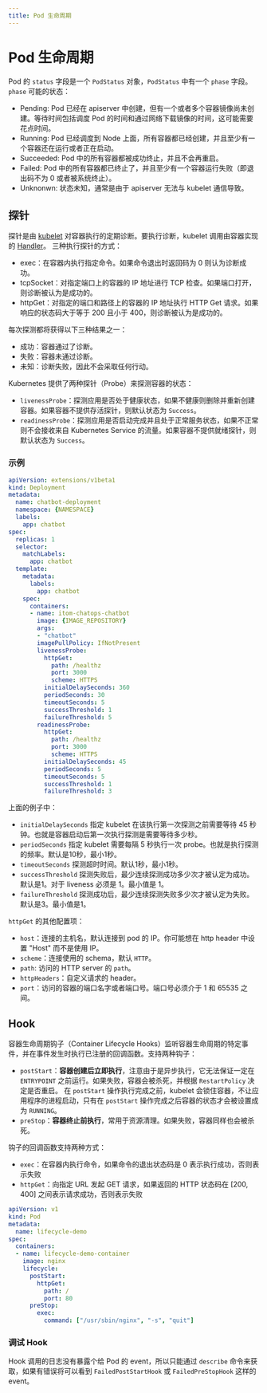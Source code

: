 ```yaml
---
title: Pod 生命周期
---
```

# Pod 生命周期

Pod 的 `status` 字段是一个 `PodStatus` 对象，`PodStatus` 中有一个 `phase` 字段。`phase` 可能的状态：

- Pending: Pod 已经在 apiserver 中创建，但有一个或者多个容器镜像尚未创建。等待时间包括调度 Pod 的时间和通过网络下载镜像的时间，这可能需要花点时间。
- Running: Pod 已经调度到 Node 上面，所有容器都已经创建，并且至少有一个容器还在运行或者正在启动。
- Succeeded: Pod 中的所有容器都被成功终止，并且不会再重启。
- Failed: Pod 中的所有容器都已终止了，并且至少有一个容器运行失败（即退出码不为 0 或者被系统终止）。
- Unknonwn: 状态未知，通常是由于 apiserver 无法与 kubelet 通信导致。

## 探针

探针是由 [kubelet](../components/kubelet.html) 对容器执行的定期诊断。要执行诊断，kubelet 调用由容器实现的 [Handler](https://godoc.org/k8s.io/kubernetes/pkg/api/v1#Handler)。
三种执行探针的方式：

- exec：在容器内执行指定命令。如果命令退出时返回码为 0 则认为诊断成功。
- tcpSocket：对指定端口上的容器的 IP 地址进行 TCP 检查。如果端口打开，则诊断被认为是成功的。
- httpGet：对指定的端口和路径上的容器的 IP 地址执行 HTTP Get 请求。如果响应的状态码大于等于 200 且小于 400，则诊断被认为是成功的。

每次探测都将获得以下三种结果之一：

- 成功：容器通过了诊断。
- 失败：容器未通过诊断。
- 未知：诊断失败，因此不会采取任何行动。

Kubernetes 提供了两种探针（Probe）来探测容器的状态：
- `livenessProbe`：探测应用是否处于健康状态，如果不健康则删除并重新创建容器。如果容器不提供存活探针，则默认状态为 `Success`。
- `readinessProbe`：探测应用是否启动完成并且处于正常服务状态，如果不正常则不会接收来自 Kubernetes Service 的流量。如果容器不提供就绪探针，则默认状态为 `Success`。

### 示例
```yml
apiVersion: extensions/v1beta1
kind: Deployment
metadata:
  name: chatbot-deployment
  namespace: {NAMESPACE}
  labels:
    app: chatbot
spec:
  replicas: 1
  selector:
    matchLabels:
      app: chatbot
  template:
    metadata:
      labels:
        app: chatbot
    spec:
      containers:
      - name: itom-chatops-chatbot
        image: {IMAGE_REPOSITORY}
        args:
        - "chatbot"
        imagePullPolicy: IfNotPresent
        livenessProbe:
          httpGet:
            path: /healthz
            port: 3000
            scheme: HTTPS
          initialDelaySeconds: 360
          periodSeconds: 30
          timeoutSeconds: 5
          successThreshold: 1
          failureThreshold: 5
        readinessProbe:
          httpGet:
            path: /healthz
            port: 3000
            scheme: HTTPS
          initialDelaySeconds: 45
          periodSeconds: 5
          timeoutSeconds: 5
          successThreshold: 1
          failureThreshold: 3
```

上面的例子中：
- `initialDelaySeconds` 指定 kubelet 在该执行第一次探测之前需要等待 45 秒钟。也就是容器启动后第一次执行探测是需要等待多少秒。
- `periodSeconds` 指定 kubelet 需要每隔 5 秒执行一次 probe。也就是执行探测的频率。默认是10秒，最小1秒。
- `timeoutSeconds` 探测超时时间。默认1秒，最小1秒。
- `successThreshold` 探测失败后，最少连续探测成功多少次才被认定为成功。默认是1。对于 liveness 必须是 1。最小值是 1。
- `failureThreshold` 探测成功后，最少连续探测失败多少次才被认定为失败。默认是3。最小值是1。

`httpGet` 的其他配置项：
- `host`：连接的主机名，默认连接到 pod 的 IP。你可能想在 http header 中设置 "Host" 而不是使用 IP。
- `scheme`：连接使用的 schema，默认 `HTTP`。
- `path`: 访问的 HTTP server 的 `path`。
- `httpHeaders`：自定义请求的 header。
- `port`：访问的容器的端口名字或者端口号。端口号必须介于 1 和 65535 之间。

## Hook
容器生命周期钩子（Container Lifecycle Hooks）监听容器生命周期的特定事件，并在事件发生时执行已注册的回调函数。支持两种钩子：
- `postStart`：**容器创建后立即执行**，注意由于是异步执行，它无法保证一定在 `ENTRYPOINT` 之前运行。如果失败，容器会被杀死，并根据 `RestartPolicy` 决定是否重启。
在 `postStart` 操作执行完成之前，kubelet 会锁住容器，不让应用程序的进程启动，只有在 `postStart` 操作完成之后容器的状态才会被设置成为 `RUNNING`。
- `preStop`：**容器终止前执行**，常用于资源清理。如果失败，容器同样也会被杀死。

钩子的回调函数支持两种方式：
- `exec`：在容器内执行命令，如果命令的退出状态码是 0 表示执行成功，否则表示失败
- `httpGet`：向指定 URL 发起 GET 请求，如果返回的 HTTP 状态码在 [200, 400] 之间表示请求成功，否则表示失败

```yml
apiVersion: v1
kind: Pod
metadata:
  name: lifecycle-demo
spec:
  containers:
  - name: lifecycle-demo-container
    image: nginx
    lifecycle:
      postStart:
        httpGet:
          path: /
          port: 80
      preStop:
        exec:
          command: ["/usr/sbin/nginx", "-s", "quit"]
```

### 调试 Hook
Hook 调用的日志没有暴露个给 Pod 的 event，所以只能通过 `describe` 命令来获取，如果有错误将可以看到 `FailedPostStartHook` 或 `FailedPreStopHook` 这样的 event。